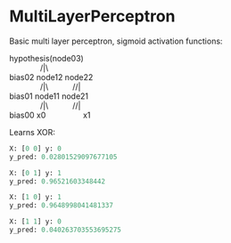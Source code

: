 # MultiLayerPerceptron

Basic multi layer perceptron, sigmoid activation functions:  

hypothesis(node03) <br>
&nbsp;&nbsp;&nbsp;&nbsp;&nbsp;&nbsp;&nbsp;&nbsp;&nbsp;&nbsp;&nbsp;&nbsp;&nbsp;&nbsp;/|\    
bias02 node12 node22  
&nbsp;&nbsp;&nbsp;&nbsp;&nbsp;&nbsp;&nbsp;&nbsp;&nbsp;&nbsp;&nbsp;&nbsp;&nbsp;&nbsp;/|\ &nbsp;&nbsp;&nbsp;&nbsp;&nbsp;&nbsp;&nbsp;&nbsp;&nbsp;&nbsp;//|  
bias01 node11 node21  
&nbsp;&nbsp;&nbsp;&nbsp;&nbsp;&nbsp;&nbsp;&nbsp;&nbsp;&nbsp;&nbsp;&nbsp;&nbsp;&nbsp;/|\ &nbsp;&nbsp;&nbsp;&nbsp;&nbsp;&nbsp;&nbsp;&nbsp;&nbsp;&nbsp;//|  
bias00   x0 &nbsp;&nbsp;&nbsp;&nbsp;&nbsp;&nbsp;&nbsp;&nbsp;&nbsp;&nbsp;&nbsp;&nbsp;&nbsp;&nbsp;&nbsp;&nbsp;x1  

Learns XOR:
```python
X: [0 0] y: 0 
y_pred: 0.02801529097677105

X: [0 1] y: 1 
y_pred: 0.96521603348442

X: [1 0] y: 1 
y_pred: 0.9648998041481337

X: [1 1] y: 0 
y_pred: 0.040263703553695275
```

  

